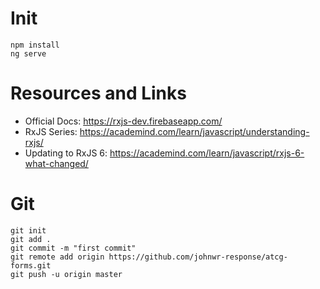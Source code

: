 # Init
```
npm install
ng serve
```
# Resources and Links
- Official Docs: https://rxjs-dev.firebaseapp.com/
- RxJS Series: https://academind.com/learn/javascript/understanding-rxjs/
- Updating to RxJS 6: https://academind.com/learn/javascript/rxjs-6-what-changed/


# Git
```
git init
git add .
git commit -m "first commit"
git remote add origin https://github.com/johnwr-response/atcg-forms.git
git push -u origin master
```
